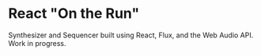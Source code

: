 # React "On the Run"

Synthesizer and Sequencer built using React, Flux, and the Web Audio API. Work in progress.
